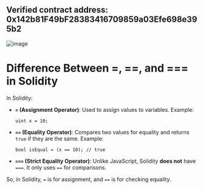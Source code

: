## Verified contract address: 0x142b81F49bF28383416709859a03Efe698e395b2
![image](https://github.com/user-attachments/assets/d42a5dcd-196f-409f-8dc2-830a8abcb780)

# Difference Between =, ==, and === in Solidity

In Solidity:

- **`=` (Assignment Operator)**: Used to assign values to variables. Example:
  ```solidity
  uint x = 10;
  ```

- **`==` (Equality Operator)**: Compares two values for equality and returns `true` if they are the same. Example:
  ```solidity
  bool isEqual = (x == 10); // true
  ```

- **`===` (Strict Equality Operator)**: Unlike JavaScript, Solidity **does not** have `===`. It only uses `==` for comparisons.

So, in Solidity, `=` is for assignment, and `==` is for checking equality.

